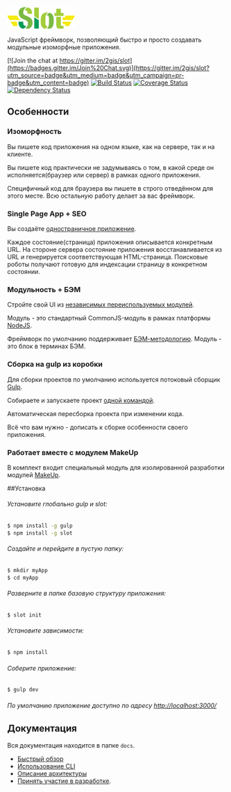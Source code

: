 [![Slot](https://raw.githubusercontent.com/2gis/artwork/master/slot/logo-multi.png)](http://github.com/2gis/slot)

JavaScript фреймворк, позволяющий быстро и просто создавать модульные изоморфные приложения.

[![Join the chat at https://gitter.im/2gis/slot](https://badges.gitter.im/Join%20Chat.svg)](https://gitter.im/2gis/slot?utm_source=badge&utm_medium=badge&utm_campaign=pr-badge&utm_content=badge)
[![Build Status](https://travis-ci.org/2gis/slot.svg?branch=master)](https://travis-ci.org/2gis/slot)
[![Coverage Status](https://coveralls.io/repos/2gis/slot/badge.svg?branch=add%2Fcoveralls-integration)](https://coveralls.io/r/2gis/slot?branch=add%2Fcoveralls-integration)
[![Dependency Status](https://gemnasium.com/2gis/slot.svg)](https://gemnasium.com/2gis/slot)

## Особенности

### Изоморфность
Вы пишете код приложения на одном языке, как на сервере, так и на клиенте.

Вы пишете код практически не задумываясь о том, в какой среде он исполняется(браузер или сервер) в рамках одного приложения.

Специфичный код для браузера вы пишете в строго отведённом для этого месте. Всю остальную работу делает за вас фреймворк.
        
### Single Page App + SEO
Вы создаёте <a href="https://ru.wikipedia.org/wiki/Single_Page_Application">одностраничное приложение</a>.

Каждое состояние(страница) приложения описывается конкретным URL.
На стороне сервера состояние приложения восстанавливается из URL и генерируется соответствующая HTML-страница.
Поисковые роботы получают готовую для индексации страницу в конкретном состоянии.
                
### Модульность + БЭМ
Стройте свой UI из <a href="https://github.com/2gis/slot/blob/master/docs/conception.md#Архитектура">независимых переиспользуемых модулей</a>.

Модуль - это стандартный CommonJS-модуль в рамках платформы <a href="http://nodejs.org">NodeJS</a>.

Фреймворк по умолчанию поддерживает <a href="https://ru.bem.info/method/">БЭМ-методологию</a>. Модуль - это блок в терминах БЭМ.

### Сборка на gulp из коробки
Для сборки проектов по умолчанию используется потоковый сборщик <a href="http://gulpjs.com">Gulp</a>.

Собираете и запускаете проект <a href="https://github.com/2gis/slot/blob/master/docs/cli.md#Сборка-приложений">одной командой</a>.

Автоматическая пересборка проекта при изменении кода.

Всё что вам нужно - дописать к сборке особенности своего приложения.

### Работает вместе с модулем MakeUp
В комплект входит специальный модуль для изолированной разработки модулей <a href="http://2gis.github.io/makeup/">MakeUp</a>.

##Установка

###### Установите глобально gulp и slot:
```bash
$ npm install -g gulp
$ npm install -g slot
```

###### Создайте и перейдите в пустую папку:
```bash
$ mkdir myApp
$ cd myApp
```

###### Разверните в папке базовую структуру приложения:
```bash
$ slot init
```

###### Установите зависимости:
```bash
$ npm install
```

###### Соберите приложение:
```bash
$ gulp dev
```

###### По умолчанию приложение доступно по адресу [http://localhost:3000/](http://localhost:3000/)

## Документация
Вся документация находится в папке `docs`.

- [Быстрый обзор](https://github.com/2gis/slot/blob/master/docs/quickTour.md)
- [Использование CLI](https://github.com/2gis/slot/blob/master/docs/cli.md)
- [Описание архитектуры](https://github.com/2gis/slot/blob/master/docs/conception.md)
- [Принять участие в разработке](https://github.com/2gis/slot/blob/master/contributing.md).
